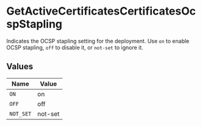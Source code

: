 # GetActiveCertificatesCertificatesOcspStapling

Indicates the OCSP stapling setting for the deployment. Use `on` to enable OCSP stapling, `off` to disable it, or `not-set` to ignore it.


## Values

| Name      | Value     |
| --------- | --------- |
| `ON`      | on        |
| `OFF`     | off       |
| `NOT_SET` | not-set   |